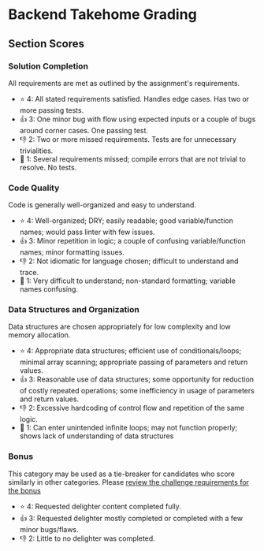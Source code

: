 # Backend Takehome Grading

## Section Scores

### Solution Completion

All requirements are met as outlined by the assignment's requirements.

- ⭐ 4: All stated requirements satisfied. Handles edge cases. Has two or more passing tests.
- 👍 3: One minor bug with flow using expected inputs or a couple of bugs around corner cases. One passing test.
- 👎 2: Two or more missed requirements. Tests are for unnecessary trivialities.
- 🛑 1: Several requirements missed; compile errors that are not trivial to resolve. No tests.

### Code Quality

Code is generally well-organized and easy to understand.

- ⭐ 4: Well-organized; DRY; easily readable; good variable/function names; would pass linter with few issues.
- 👍 3: Minor repetition in logic; a couple of confusing variable/function names; minor formatting issues.
- 👎 2: Not idiomatic for language chosen; difficult to understand and trace.
- 🛑 1: Very difficult to understand; non-standard formatting; variable names confusing.

### Data Structures and Organization

Data structures are chosen appropriately for low complexity and low memory allocation.

- ⭐ 4: Appropriate data structures; efficient use of conditionals/loops; minimal array scanning; appropriate passing of parameters and return values.
- 👍 3: Reasonable use of data structures; some opportunity for reduction of costly repeated operations; some inefficiency in usage of parameters and return values.
- 👎 2: Excessive hardcoding of control flow and repetition of the same logic.
- 🛑 1: Can enter unintended infinite loops; may not function properly; shows lack of understanding of data structures

### Bonus

This category may be used as a tie-breaker for candidates who score similarly in other categories. Please [review the challenge requirements for the bonus](https://github.com/Codecademy/internship-code-challenge/tree/master/backend#bonus)

- ⭐️ 4: Requested delighter content completed fully.
- 👍 3: Requested delighter mostly completed or completed with a few minor bugs/flaws.
- 👎 2: Little to no delighter was completed.
